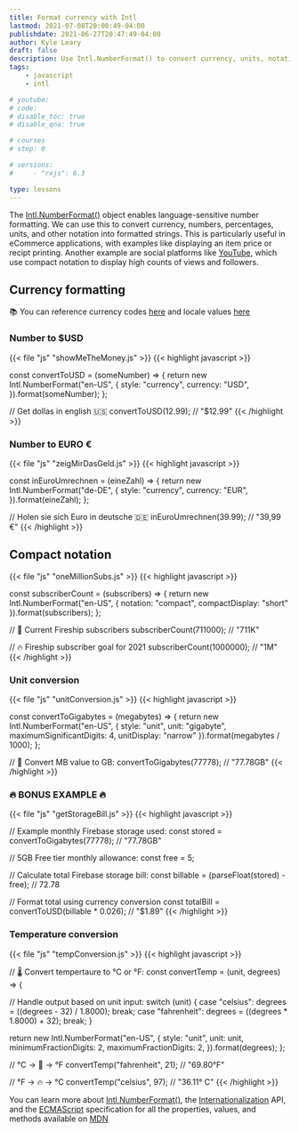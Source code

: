 ```yaml
---
title: Format currency with Intl
lastmod: 2021-07-08T20:00:49-04:00
publishdate: 2021-06-27T20:47:49-04:00
author: Kyle Leary
draft: false
description: Use Intl.NumberFormat() to convert currency, units, notation, and other numeric values
tags: 
    - javascript
    - intl

# youtube: 
# code: 
# disable_toc: true
# disable_qna: true

# courses
# step: 0

# versions: 
#     - "rxjs": 6.3

type: lessons
---
```

The [Intl.NumberFormat()](https://developer.mozilla.org/en-US/docs/Web/JavaScript/Reference/Global_Objects/Intl/NumberFormat) object enables language-sensitive number formatting. We can use this to convert currency, numbers, percentages, units, and other notation into formatted strings. This is particularly useful in eCommerce applications, with examples like displaying an item price or recipt printing. Another example are social platforms like [YouTube](https://www.youtube.com/channel/UCsBjURrPoezykLs9EqgamOA), which use compact notation to display high counts of views and followers.

## Currency formatting 

📚 You can reference currency codes [here](https://www.currency-iso.org/en/home/tables/table-a1.html) and locale values [here](https://developer.mozilla.org/en-US/docs/Web/JavaScript/Reference/Global_Objects/Intl#locale_identification_and_negotiation)

### Number to $USD

{{< file "js" "showMeTheMoney.js" >}}
{{< highlight javascript >}}

const convertToUSD = (someNumber) => {
  return new Intl.NumberFormat("en-US", {
    style: "currency",
    currency: "USD",
  }).format(someNumber);
};

// Get dollas in english 🇺🇸
convertToUSD(12.99); // "$12.99"
{{< /highlight >}}

### Number to EURO € 

{{< file "js" "zeigMirDasGeld.js" >}}
{{< highlight javascript >}}

const inEuroUmrechnen = (eineZahl) => {
  return new Intl.NumberFormat("de-DE", {
    style: "currency",
    currency: "EUR",
  }).format(eineZahl);
};

// Holen sie sich Euro in deutsche 🇩🇪
inEuroUmrechnen(39.99); // "39,99 €"
{{< /highlight >}}

## Compact notation

{{< file "js" "oneMillionSubs.js" >}}
{{< highlight javascript >}}

const subscriberCount = (subscribers) => {
  return new Intl.NumberFormat("en-US", {
    notation: "compact",
  compactDisplay: "short"
  }).format(subscribers);
};

// 📼 Current Fireship subscribers 
subscriberCount(711000); // "711K"

// 🔥 Fireship subscriber goal for 2021
subscriberCount(1000000); // "1M"
{{< /highlight >}}

### Unit conversion

{{< file "js" "unitConversion.js" >}}
{{< highlight javascript >}}

const convertToGigabytes = (megabytes) => {
  return new Intl.NumberFormat("en-US", {
    style: "unit",
    unit: "gigabyte",
    maximumSignificantDigits: 4,
    unitDisplay: "narrow"
  }).format(megabytes / 1000);
};

// 💾 Convert MB value to GB:
convertToGigabytes(77778); // "77.78GB"
{{< /highlight >}}

### 🔥 BONUS EXAMPLE 🔥

{{< file "js" "getStorageBill.js" >}}
{{< highlight javascript >}}

// Example monthly Firebase storage used:
const stored = convertToGigabytes(77778); // "77.78GB"

// 5GB Free tier monthly allowance:
const free = 5;

// Calculate total Firebase storage bill:
const billable = (parseFloat(stored) - free); // 72.78

// Format total using currency conversion
const totalBill = convertToUSD(billable * 0.026); // "$1.89"
{{< /highlight >}}

### Temperature conversion

{{< file "js" "tempConversion.js" >}}
{{< highlight javascript >}}

// 🌡 Convert tempertaure to °C or °F:
const convertTemp = (unit, degrees) => {

  // Handle output based on unit input:
  switch (unit) {
    case "celsius":
      degrees = ((degrees - 32) / 1.8000);
      break;
    case "fahrenheit":
      degrees = ((degrees * 1.8000) + 32);
      break;
  }

  return new Intl.NumberFormat("en-US", {
    style: "unit",
    unit: unit,
    minimumFractionDigits: 2,
    maximumFractionDigits: 2,
  }).format(degrees);
};

// °C → 🥶 → °F
convertTemp("fahrenheit", 21); // "69.80°F"

// °F → 🔥 → °C
convertTemp("celsius", 97); // "36.11° C"
{{< /highlight >}}

You can learn more about [Intl.NumberFormat()](https://developer.mozilla.org/en-US/docs/Web/JavaScript/Reference/Global_Objects/Intl/NumberFormat/NumberFormat), the [Internationalization](https://developer.mozilla.org/en-US/docs/Web/JavaScript/Reference/Global_Objects/Intl) API, and the [ECMAScript](https://402.ecma-international.org/1.0/#sec-11.1) specification for all the properties, values, and methods available on [MDN](https://developer.mozilla.org/)
